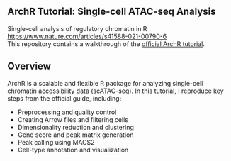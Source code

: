 ## ArchR Tutorial: Single-cell ATAC-seq Analysis  
Single-cell analysis of regulatory chromatin in R  
https://www.nature.com/articles/s41588-021-00790-6  
This repository contains a walkthrough of the [official ArchR tutorial](https://www.archrproject.com/articles/Articles/tutorial.html).

## Overview

ArchR is a scalable and flexible R package for analyzing single-cell chromatin accessibility data (scATAC-seq). In this tutorial, I reproduce key steps from the official guide, including:

- Preprocessing and quality control
- Creating Arrow files and filtering cells
- Dimensionality reduction and clustering
- Gene score and peak matrix generation
- Peak calling using MACS2
- Cell-type annotation and visualization
